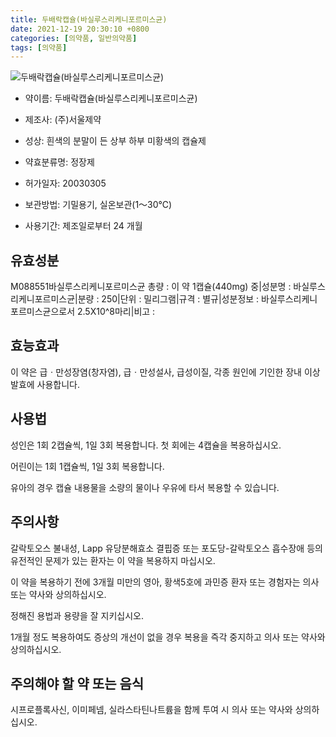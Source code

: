 ```yaml
---
title: 두배락캡슐(바실루스리케니포르미스균)
date: 2021-12-19 20:30:10 +0800
categories: [의약품, 일반의약품]
tags: [의약품]
---
```

![두배락캡슐(바실루스리케니포르미스균)](https://nedrug.mfds.go.kr/pbp/cmn/itemImageDownload/1Mxwka5v4Ve)

- 약이름: 두배락캡슐(바실루스리케니포르미스균)
- 제조사: (주)서울제약
- 성상: 흰색의 분말이 든 상부 하부 미황색의 캡슐제


- 약효분류명: 정장제
- 허가일자: 20030305
- 보관방법: 기밀용기, 실온보관(1～30℃)

- 사용기간: 제조일로부터 24 개월
## 유효성분
M088551바실루스리케니포르미스균
총량 : 이 약 1캡슐(440mg) 중|성분명 : 바실루스리케니포르미스균|분량 : 250|단위 : 밀리그램|규격 : 별규|성분정보 : 바실루스리케니포르미스균으로서 2.5X10^8마리|비고 :
## 효능효과
이 약은 급ㆍ만성장염(창자염), 급ㆍ만성설사, 급성이질, 각종 원인에 기인한 장내 이상발효에 사용합니다.

## 사용법
성인은 1회 2캡슐씩, 1일 3회 복용합니다. 첫 회에는 4캡슐을 복용하십시오.

어린이는 1회 1캡슐씩, 1일 3회 복용합니다.

유아의 경우 캡슐 내용물을 소량의 물이나 우유에 타서 복용할 수 있습니다.

## 주의사항
갈락토오스 불내성, Lapp 유당분해효소 결핍증 또는 포도당-갈락토오스 흡수장애 등의 유전적인 문제가 있는 환자는 이 약을 복용하지 마십시오.

이 약을 복용하기 전에 3개월 미만의 영아, 황색5호에 과민증 환자 또는 경험자는 의사 또는 약사와 상의하십시오.

정해진 용법과 용량을 잘 지키십시오.

1개월 정도 복용하여도 증상의 개선이 없을 경우 복용을 즉각 중지하고 의사 또는 약사와 상의하십시오.

## 주의해야 할 약 또는 음식
시프로플록사신, 이미페넴, 실라스타틴나트륨을 함께 투여 시 의사 또는 약사와 상의하십시오.

